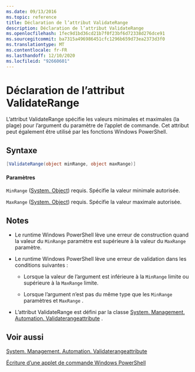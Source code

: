 ```yaml
---
ms.date: 09/13/2016
ms.topic: reference
title: Déclaration de l’attribut ValidateRange
description: Déclaration de l’attribut ValidateRange
ms.openlocfilehash: 1fec9d1bd36cd21b7f0f23bf6d72338d276dce91
ms.sourcegitcommit: ba7315a496986451cfc1296b659d73ea2373d3f0
ms.translationtype: MT
ms.contentlocale: fr-FR
ms.lasthandoff: 12/10/2020
ms.locfileid: "92660601"
---
```

# <a name="validaterange-attribute-declaration"></a>Déclaration de l’attribut ValidateRange

L’attribut ValidateRange spécifie les valeurs minimales et maximales (la plage) pour l’argument du paramètre de l’applet de commande. Cet attribut peut également être utilisé par les fonctions Windows PowerShell.

## <a name="syntax"></a>Syntaxe

```csharp
[ValidateRange(object minRange, object maxRange)]
```

#### <a name="parameters"></a>Paramètres

`MinRange` ([System. Object](/dotnet/api/system.object)) requis. Spécifie la valeur minimale autorisée.

`MaxRange` ([System. Object](/dotnet/api/system.object)) requis. Spécifie la valeur maximale autorisée.

## <a name="remarks"></a>Notes

- Le runtime Windows PowerShell lève une erreur de construction quand la valeur du `MinRange` paramètre est supérieure à la valeur du `MaxRange` paramètre.

- Le runtime Windows PowerShell lève une erreur de validation dans les conditions suivantes :

  - Lorsque la valeur de l’argument est inférieure à la `MinRange` limite ou supérieure à la `MaxRange` limite.

  - Lorsque l’argument n’est pas du même type que les `MinRange` paramètres et `MaxRange` .

- L’attribut ValidateRange est défini par la classe [System. Management. Automation. Validaterangeattribute](/dotnet/api/System.Management.Automation.ValidateRangeAttribute) .

## <a name="see-also"></a>Voir aussi

[System. Management. Automation. Validaterangeattribute](/dotnet/api/System.Management.Automation.ValidateRangeAttribute)

[Écriture d’une applet de commande Windows PowerShell](./writing-a-windows-powershell-cmdlet.md)
